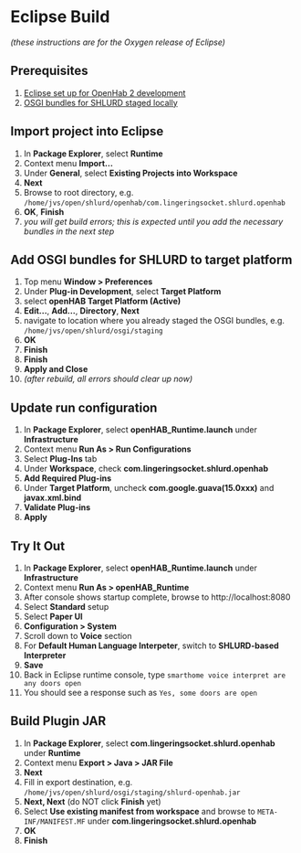 # Eclipse Build

*(these instructions are for the Oxygen release of Eclipse)*

## Prerequisites

1. [Eclipse set up for OpenHab 2 development](http://docs.openhab.org/developers/development/ide.html)
1. [OSGI bundles for SHLURD staged locally](../osgi/README.md)

## Import project into Eclipse

1. In **Package Explorer**, select **Runtime**
1. Context menu **Import...**
1. Under **General**, select **Existing Projects into Workspace**
1. **Next**
1. Browse to root directory, e.g. `/home/jvs/open/shlurd/openhab/com.lingeringsocket.shlurd.openhab`
1. **OK**, **Finish**
1. *you will get build errors; this is expected until you add the necessary bundles in the next step*

## Add OSGI bundles for SHLURD to target platform

1. Top menu **Window > Preferences**
1. Under **Plug-in Development**, select **Target Platform**
1. select **openHAB Target Platform (Active)**
1. **Edit...**, **Add...**, **Directory**, **Next**
1. navigate to location where you already staged the OSGI bundles, e.g. `/home/jvs/open/shlurd/osgi/staging`
1. **OK**
1. **Finish**
1. **Finish**
1. **Apply and Close**
1. *(after rebuild, all errors should clear up now)*

## Update run configuration

1. In **Package Explorer**, select **openHAB_Runtime.launch** under **Infrastructure**
1. Context menu **Run As > Run Configurations**
1. Select **Plug-Ins** tab
1. Under **Workspace**, check **com.lingeringsocket.shlurd.openhab**
1. **Add Required Plug-ins**
1. Under **Target Platform**, uncheck **com.google.guava(15.0xxx)** and **javax.xml.bind**
1. **Validate Plug-ins**
1. **Apply**

## Try It Out
1. In **Package Explorer**, select **openHAB_Runtime.launch** under **Infrastructure**
1. Context menu **Run As > openHAB_Runtime**
1. After console shows startup complete, browse to http://localhost:8080
1. Select **Standard** setup
1. Select **Paper UI**
1. **Configuration > System**
1. Scroll down to **Voice** section
1. For **Default Human Language Interpeter**, switch to **SHLURD-based Interpreter**
1. **Save**
1. Back in Eclipse runtime console, type `smarthome voice interpret are any doors open`
1. You should see a response such as `Yes, some doors are open`

## Build Plugin JAR

1. In **Package Explorer**, select **com.lingeringsocket.shlurd.openhab** under **Runtime**
1. Context menu **Export > Java > JAR File**
1. **Next**
1. Fill in export destination, e.g. `/home/jvs/open/shlurd/osgi/staging/shlurd-openhab.jar`
1. **Next, Next** (do NOT click **Finish** yet)
1. Select **Use existing manifest from workspace** and browse to `META-INF/MANIFEST.MF` under **com.lingeringsocket.shlurd.openhab**
1. **OK**
1. **Finish**
